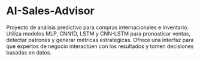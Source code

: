 # AI-Sales-Advisor
Proyecto de análisis predictivo para compras internacionales e inventario. Utiliza modelos MLP, CNN1D, LSTM y CNN-LSTM para pronosticar ventas, detectar patrones y generar métricas estratégicas. Ofrece una interfaz para que expertos de negocio interactúen con los resultados y tomen decisiones basadas en datos.
